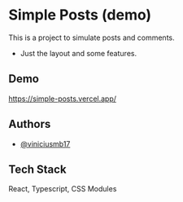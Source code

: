 # Simple Posts (demo)

This is a project to simulate posts and comments.
- Just the layout and some features.

## Demo

https://simple-posts.vercel.app/


## Authors

- [@viniciusmb17](https://www.github.com/viniciusmb17)


## Tech Stack

React, Typescript, CSS Modules
